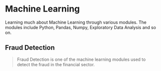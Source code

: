 

# Machine Learning 

Learning much about Machine Learning through various modules. The modules include Python, Pandas, Numpy, Exploratory Data Analysis and so on.

## Fraud Detection

> Fraud Detection is one of the machine learning modules used to detect the fraud in the financial sector.

